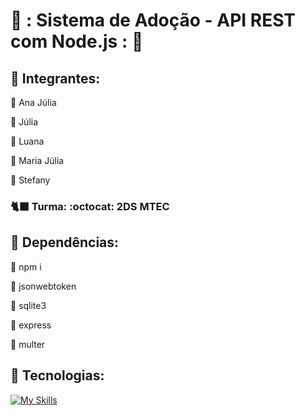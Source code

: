 # **🐾 : Sistema de Adoção - API REST com Node.js : 🐾**
## 📌 Integrantes: 
:cherry_blossom: Ana Júlia

:cherry_blossom: Júlia

:cherry_blossom: Luana

:cherry_blossom: Maria Júlia

:cherry_blossom: Stefany 
 
### 🐈‍⬛ Turma: :octocat: 2DS MTEC

## 📌 Dependências:
:tulip: npm i

:tulip: jsonwebtoken

:tulip: sqlite3

:tulip: express

:tulip: multer

## 📌 Tecnologias:

[![My Skills](https://skillicons.dev/icons?i=js,sqlite,nodejs,express)](https://skillicons.dev)
